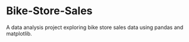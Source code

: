 # Bike-Store-Sales
A data analysis project exploring bike store sales data using pandas and matplotlib.
